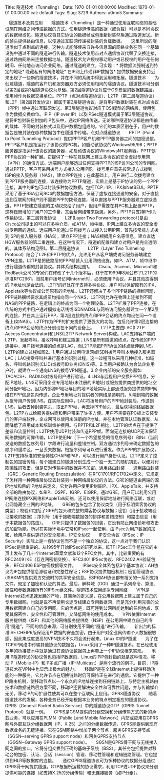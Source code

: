 Title: 隧道技术（Tunneling）
Date: 1970-01-01 00:00:00
Modified: 1970-01-01 00:00:00
cat: default
Tags: 
Slug: 3729
Authors: u0mo5 
Summary: 

   隧道技术及其应用　　隧道技术（Tunneling）是一种通过使用互联网络的基础设施在网络之间传递数据的方式。使用隧道传递的数据（或负载）可以是不同协议的数据帧或包。隧道协议将其它协议的数据帧或包重新封装然后通过隧道发送。新的帧头提供路由信息，以便通过互联网传递被封装的负载数据。　　这里所说的隧道类似于点到点的连接。这种方式能够使来自许多信息源的网络业务在同一个基础设施中通过不同的隧道进行传输。隧道技术使用点对点通信协议代替了交换连接，通过路由网络来连接数据地址。隧道技术允许授权移动用户或已授权的用户在任何时间、任何地点访问企业网络。通过隧道的建立，可实现：* 
将数据流强制送到特定的地址* 隐藏私有的网络地址* 在IP网上传递非IP数据包* 
提供数据安全支持近来出现了一些新的隧道技术，并在不同的系统中得到运用和拓展。隧道技术　　为创建隧道，隧道的客户机和服务器双方必须使用相同的隧道协议。隧道技术可分别以第2层或第3层隧道协议为基础。第2层隧道协议对应于OSI模型的数据链路层，使用帧作为数据交换单位。PPTP（点对点隧道协议）、L2TP（第二层隧道协议）和L2F（第2层转发协议）都属于第2层隧道协议，是将用户数据封装在点对点协议（PPP）帧中通过互联网发送。第3层隧道协议对应于OSI模型的网络层，使用包作为数据交换单位。IPIP（IP 
over 
IP）以及IPSec隧道模式属于第3层隧道协议，是将IP包封装在附加的IP包头中，通过IP网络传送。无论哪种隧道协议都是由传输的载体、不同的封装格式以及用户数据包组成的。它们的本质区别在于，用户的数据包是被封装在哪种数据包中在隧道中传输。点对点隧道协议　　PPTP（Point 
to Point Tunneling 
Protocol）提供PPTP客户机和PPTP服务器之间的加密通信。PPTP客户机是指运行了该协议的PC机，如启动该协议的Windows95/98；PPTP服务器是指运行该协议的服务器，如启动该协议的WindowsNT服务器。PPTP是PPP协议的一种扩展。它提供了一种在互联网上建立多协议的安全虚拟专用网（VPN）的通信方式。远端用户能够透过任何支持PPTP的ISP访问公司的专用网。　　通过PPTP，客户可采用拨号方式接入公用IP网。拨号用户首先按常规方式拨到ISP的接入服务器（NAS），建立PPP连接；在此基础上，用户进行二次拨号建立到PPTP服务器的连接，该连接称为PPTP隧道，实质上是基于IP协议的另一个PPP连接，其中的IP包可以封装多种协议数据，包括TCP／IP、IPX和NetBEUI。PPTP采用了基于RSA公司RC4的数据加密方法，保证了虚拟连接通道的安全。对于直接连到互联网的用户则不需要PPP的拨号连接，可以直接与PPTP服务器建立虚拟通道。PPTP把建立隧道的主动权交给了用户，但用户需要在其PC机上配置PPTP，这样做既增加了用户的工作量，又会给网络带来隐患。另外，PPTP只支持IP作为传输协议。第二层转发协议　　L2F(Layer 
Two Forwarding protocol 
)是由Cisco公司提出的可以在多种介质，如ATM、帧中继、IP网上建立多协议的安全虚拟专用网的通信。远端用户能通过任何拨号方式接入公用IP网，首先按常规方式拨到ISP的接入服务器（NAS），建立PPP连接；NAS根据用户名等信息，建立直达HGW服务器的第二重连接。在这种情况下，隧道的配置和建立对用户是完全透明的。其体系结构见图1。第二层隧道协议　　L2TP（Layer 
Two Tunneling 
Protocol）结合了L2F和PPTP的优点，允许用户从客户端或访问服务器端建立VPN连接。L2TP是把链路层的PPP帧装入公用网络设施，如IP、ATM、帧中继中进行隧道传输的封装协议。其体系结构见图1。　　Cisco、Ascend、Microsoft和RedBack公司的专家们在修改了十几个版本后，终于在1999年8月公布了L2TP的标准RFC2661。目前用户拨号访问Internet时，必须使用IP协议，并且其动态得到的IP地址也是合法的。L2TP的好处在于支持多种协议，用户可以保留原有的IPX、Appletalk等协议或公司原有的IP地址。L2TP还解决了多个PPP链路的捆绑问题，PPP链路捆绑要求其成员均指向同一个NAS，L2TP则允许在物理上连接到不同NAS的PPP链路，在逻辑上的终点为同一个物理设备。L2TP扩展了PPP连接，在传统的方式中用户通过模拟电话线或ISDN/ADSL与网络访问服务器建立一个第2层的连接，并在其上运行PPP，第2层连接的终点和PPP会话的终点均设在同一个设备上(如NAS)。L2TP作为PPP的扩充提供了更强大的功能，包括允许第2层连接的终点和PPP会话的终点分别设在不同的设备上。　　L2TP主要由LAC(L2TP 
Access Concentrator)和LNS(L2TP Network 
Server)构成。LAC支持客户端的L2TP，发起呼叫，接收呼叫和建立隧道；LNS是所有隧道的终点。在传统的PPP连接中，用户拨号连接的终点是LAC，而L2TP能把PPP协议的终点延伸到LNS。L2TP的建立过程如图2。1.用户通过公用电话网或ISDN拨号呼叫本地接入服务器LAC；LAC接受呼叫并进行基本的识别过程，这一过程可以采用几种标准，如域名、呼叫线路识别(CLID)或拨号ID业务(DNIS)等。2.当用户被确认为合法企业用户时，就建立一个通向LNS的拨号VPN隧道。3.企业内部的安全服务器如TACACS+、RADIUS对拨号用户进行验证。4.LNS与远程用户交换PPP信息，分配IP地址。LNS可采用企业专用地址(未注册的IP地址)或服务提供商提供的地址空间分配IP地址。因为内部源IP地址与目的地IP地址实际上都通过服务提供商的IP网络在PPP信息包内传送，企业专用地址对提供者的网络是透明的。5.端到端的数据从拨号用户传到LNS。在实际应用中，LAC将拨号用户的PPP帧封装后，传送到LNS，后者去掉封装包头，取出PPP帧，再去掉PPP帧头，最后获得网络层数据包。L2TP方式给服务提供商和用户带来了许多方便。用户不需要在PC板上安装专门的客户端软件，企业网可以使用未注册的IP地址，并在本地管理认证数据库，从而降低了应用成本和培训维护费用。与PPTP和L2F相比，L2TP的优点在于提供了差错和流量控制；L2TP使用UDP封装和传送PPP帧。面向无连接的UDP无法保证网络数据的可靠传输，L2TP使用Nr（下一个希望接受的信息序列号）和Ns（当前发送的数据包序列号）字段进行流量和差错控制。双方通过序列号来确定数据包的顺序和缓冲区，一旦丢失数据，根据序列号可以进行重发。作为PPP的扩展协议，L2TP支持标准的安全特性CHAP和PAP，可以进行用户身份认证。L2TP定义了控制包的加密传输，每个被建立的隧道分别生成一个独一无二的随机钥匙，以便对付欺骗性的攻击，但是它对传输中的数据并不加密。通用路由封装　　通用路由封装（GRE：Generic 
Routing 
Encapsulation）在RFC1701/RFC1702中定义，它规定了怎样用一种网络层协议去封装另一种网络层协议的方法。GRE的隧道由两端的源IP地址和目的IP地址来定义，它允许用户使用IP封装IP、IPX、AppleTalk，并支持全部的路由协议，如RIP、OSPF、IGRP、EIGRP。通过GRE，用户可以利用公用IP网络连接IPX网络和AppleTalk网络，还可以使用保留地址进行网络互联，或对公网隐藏企业网的IP地址。　　GRE的包头包含了协议类型（用于标明乘客协议的类型）；校验和包括了GRE的包头和完整的乘客协议与数据；密钥（用于接收端验证接收的数据）；序列号（用于接收端数据包的排序和差错控制）和路由信息（用于本数据包的路由）。　　GRE只提供了数据包的封装，它没有防止网络侦听和攻击的加密功能。所以在实际环境中它常和IPsec一起使用，由IPsec为用户数据的加密，给用户提供更好的安全服务。IP安全协议　　IP安全协议（IPSec：IP 
Security）实际上是一套协议包而不是一个独立的协议，这一点对于我们认识IPSec是很重要的。从1995年开始IPSec的研究以来，IETF 
IPSec工作组在它的主页上发布了几十个Internet草案文献和12个RFC文件。其中，比较重要的有RFC2409 IKE（互连网密钥交换）、RFC2401 
IPSec协议、RFC2402 AH验证包头、RFC2406 
ESP加密数据等文件。　　IPSec安全体系包括3个基本协议：AH协议为IP包提供信息源验证和完整性保证；ESP协议提供加密机制；密钥管理协议(ISAKMP)提供双方交流时的共享安全信息。ESP和AH协议都有相关的一系列支持文件，规定了加密和认证的算法。最后，解释域（DOI）通过一系列命令、算法、属性和参数连接所有的IPSec组文件。隧道技术应用虚拟专用网络　　VPN是Internet技术迅速发展的产物，其简单的定义是，在公用数据网上建立属于自己的专用数据网。也就是说不再使用长途专线建立专用数据网，而是充分利用完善的公用数据网建立自己的专用网。它的优点是，既可连到公网所能达到的任何地点，享受其保密性、安全性和可管理性，又降低网络的使用成本。　　VPN依靠Internet服务提供商（ISP）和其他的网络服务提供商（NSP）在公用网中建立自己的专用“隧道”，不同的信息来源，可分别使用不同的“隧道”进行传输。　　新出台的标准ISE 
CHEIP6版保证用户数据的安全加密。由于用户对企业网传输个人数据很敏感，因此集成度更高的VPN技术不久将会流行起来。Linux 
中的IP隧道　　为了在TCP/IP网络中传输其他协议的数据包，Linux采用了一种IP隧道技术。在已经使用多年的桥接技术中就是通过在源协议数据包上再套上一个IP协议帽来实现。　　利用IP隧道传送的协议包也包括IP数据包，Linux的IPIP包封指的就是这种情况。移动IP（Mobile-IP）和IP多点广播（IP-Multicast）是两个流行的例子。目前，IP隧道技术在VPN中也显示出极大的魅力。　　移动IP是在全球Internet上提供移动功能的一种服务，它允许节点在切换链路时仍可保持正在进行的通信。它提供了一种IP路由机制，使移动节点以一个永久的IP地址连接到任何链路上。与特定主机路由技术和数据链路层方案不同，移动IP还要解决安全性和可靠性问题，并与传输媒介无关。移动IP的可扩展性使其可以在整个互联网上应用。GPRS隧道协议　　随着隧道技术的发展，各种业务已经开始根据本业务的特点制定相应的隧道协议。GPRS（General 
Packet Radio Service）中的隧道协议GTP（GPRS Tunnel 
Protocol）就是一例。　　GPRS是GSM提供的分组交换和分组传输方式的新的承载业务，可以应用在PLMN（Public Land Mobile 
Network）内部或应用在GPRS网与外部互联分组数据网（IP、X.25）之间的分组数据传送，GPRS能提供到现有数据业务的无缝连接。它在GSM网络中增加了两个节点：服务GPRS支持节点（SGSN─serving 
GPRS support node）和网关GPRS支持节点（GGSN─Gateway GPRS support 
node）。　　SGSN是GPRS骨干网与无线接入网之间的接口，它将分组交换到正确的基站子系统（BSS）。其任务包括提供对移动台的加密、认证、会话（session）管理、移动性管理和逻辑链路管理。它也提供到HLR等数据库的连接。　　通过GPRS隧道协议可为多种协议的数据分组通过GPRS骨干网提供隧道。GTP根据所运载的协议需求，利用TCP或UDP协议来分别提供可靠的连接（如支持X.25的分组传输）和无连接服务（如IP分组）。
